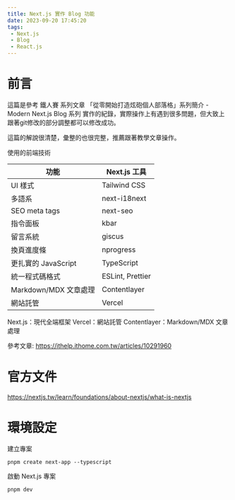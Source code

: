 ```yaml
---
title: Next.js 實作 Blog 功能
date: 2023-09-20 17:45:20
tags: 
 - Next.js 
 - Blog 
 - React.js
---
```



# 前言

這篇是參考 鐵人賽 系列文章 「從零開始打造炫砲個人部落格」系列簡介 - Modern Next.js Blog 系列 實作的紀錄，實際操作上有遇到很多問題，但大致上跟著git修改的部分調整都可以修改成功。

這篇的解說很清楚，彙整的也很完整，推薦跟著教學文章操作。

使用的前端技術


| 功能 | Next.js 工具 |
| -------- | -------- | 
|  UI 樣式  |   Tailwind CSS    | 
|  多語系   |next-i18next     | 
|  SEO meta tags  |next-seo   | 
|  指令面板  | kbar   | 
|  留言系統  | giscus   | 
|  換頁進度條  | nprogress   | 
|  更扎實的 JavaScript  | TypeScript   | 
|  統一程式碼格式  | ESLint, Prettier   | 
|  Markdown/MDX 文章處理  | Contentlayer   | 
|  網站託管  | Vercel   | 


Next.js：現代全端框架
Vercel：網站託管
Contentlayer：Markdown/MDX 文章處理

參考文章: https://ithelp.ithome.com.tw/articles/10291960

# 官方文件

https://nextjs.tw/learn/foundations/about-nextjs/what-is-nextjs



# 環境設定

建立專案
```
pnpm create next-app --typescript
```

啟動 Next.js 專案
```
pnpm dev
```
